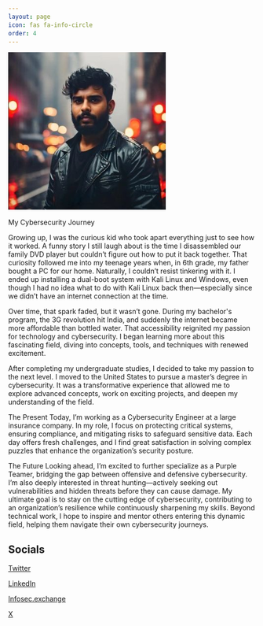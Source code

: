 ```yaml
---
layout: page
icon: fas fa-info-circle
order: 4
---
```


![Dharmateja Kollipara/Boogeyman](/assets/images/boogeyman.jpg "Dharmateja Kollipara/Boogeyman")

My Cybersecurity Journey

Growing up, I was the curious kid who took apart everything just to see how it worked. A funny story I still laugh about is the time I disassembled our family DVD player but couldn’t figure out how to put it back together. That curiosity followed me into my teenage years when, in 6th grade, my father bought a PC for our home. Naturally, I couldn’t resist tinkering with it. I ended up installing a dual-boot system with Kali Linux and Windows, even though I had no idea what to do with Kali Linux back then—especially since we didn’t have an internet connection at the time.

Over time, that spark faded, but it wasn’t gone. During my bachelor's program, the 3G revolution hit India, and suddenly the internet became more affordable than bottled water. That accessibility reignited my passion for technology and cybersecurity. I began learning more about this fascinating field, diving into concepts, tools, and techniques with renewed excitement.

After completing my undergraduate studies, I decided to take my passion to the next level. I moved to the United States to pursue a master’s degree in cybersecurity. It was a transformative experience that allowed me to explore advanced concepts, work on exciting projects, and deepen my understanding of the field.

The Present
Today, I’m working as a Cybersecurity Engineer at a large insurance company. In my role, I focus on protecting critical systems, ensuring compliance, and mitigating risks to safeguard sensitive data. Each day offers fresh challenges, and I find great satisfaction in solving complex puzzles that enhance the organization’s security posture.

The Future
Looking ahead, I’m excited to further specialize as a Purple Teamer, bridging the gap between offensive and defensive cybersecurity. I’m also deeply interested in threat hunting—actively seeking out vulnerabilities and hidden threats before they can cause damage. My ultimate goal is to stay on the cutting edge of cybersecurity, contributing to an organization’s resilience while continuously sharpening my skills. Beyond technical work, I hope to inspire and mentor others entering this dynamic field, helping them navigate their own cybersecurity journeys.



## Socials
[Twitter](https://twitter.com/teja0072)

[LinkedIn](https://www.linkedin.com/in/dharmateja-cyber/)

[Infosec.exchange](https://infosec.exchange/@boogeyman57)

[X](https://x.com/teja0072)
